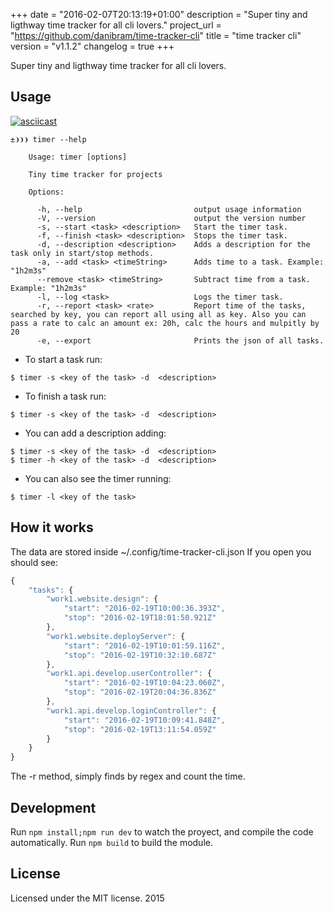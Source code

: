 +++
date = "2016-02-07T20:13:19+01:00"
description = "Super tiny and ligthway time tracker for all cli lovers."
project_url = "https://github.com/danibram/time-tracker-cli"
title = "time tracker cli"
version = "v1.1.2"
changelog = true
+++

Super tiny and ligthway time tracker for all cli lovers.

## Usage

[![asciicast](https://asciinema.org/a/dzegwhnwxvv28q84u8uvsgyas.png)](https://asciinema.org/a/dzegwhnwxvv28q84u8uvsgyas)

```
±❩❩❩ timer --help

    Usage: timer [options]

    Tiny time tracker for projects

    Options:

      -h, --help                         output usage information
      -V, --version                      output the version number
      -s, --start <task> <description>   Start the timer task.
      -f, --finish <task> <description>  Stops the timer task.
      -d, --description <description>    Adds a description for the task only in start/stop methods.
      -a, --add <task> <timeString>      Adds time to a task. Example: "1h2m3s"
      --remove <task> <timeString>       Subtract time from a task. Example: "1h2m3s"
      -l, --log <task>                   Logs the timer task.
      -r, --report <task> <rate>         Report time of the tasks, searched by key, you can report all using all as key. Also you can pass a rate to calc an amount ex: 20h, calc the hours and mulpitly by 20
      -e, --export                       Prints the json of all tasks.
```

- To start a task run:
```
$ timer -s <key of the task> -d  <description>
```
- To finish a task run:
```
$ timer -s <key of the task> -d  <description>
```
- You can add a description adding:
```
$ timer -s <key of the task> -d  <description>
$ timer -h <key of the task> -d  <description>
```
- You can also see the timer running:
```
$ timer -l <key of the task>
```
## How it works
The data are stored inside ~/.config/time-tracker-cli.json
If you open you should see:

```javascript
{
	"tasks": {
		"work1.website.design": {
			"start": "2016-02-19T10:00:36.393Z",
			"stop": "2016-02-19T18:01:50.921Z"
		},
		"work1.website.deployServer": {
			"start": "2016-02-19T10:01:59.116Z",
			"stop": "2016-02-19T10:32:10.687Z"
		},
		"work1.api.develop.userController": {
			"start": "2016-02-19T10:04:23.060Z",
			"stop": "2016-02-19T20:04:36.836Z"
		},
		"work1.api.develop.loginController": {
			"start": "2016-02-19T10:09:41.848Z",
			"stop": "2016-02-19T13:11:54.059Z"
		}
	}
}
```

The -r method, simply finds by regex and count the time.

## Development

Run ```npm install;npm run dev``` to watch the proyect, and compile the code automatically.
Run ```npm build``` to build the module.

## License
Licensed under the MIT license. 2015
